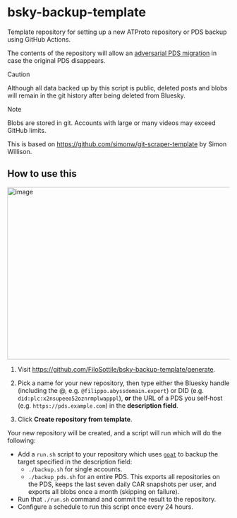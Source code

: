 # bsky-backup-template

Template repository for setting up a new ATProto repository or PDS backup using GitHub Actions.

The contents of the repository will allow an [adversarial PDS
migration](https://www.da.vidbuchanan.co.uk/blog/adversarial-pds-migration.html)
in case the original PDS disappears.

> [!CAUTION]
> Although all data backed up by this script is public, deleted posts and blobs
> will remain in the git history after being deleted from Bluesky.

> [!NOTE]
> Blobs are stored in git.
> Accounts with large or many videos may exceed GitHub limits.

This is based on https://github.com/simonw/git-scraper-template by Simon Willison.

## How to use this

<img width="754" height="390" alt="image" src="https://github.com/user-attachments/assets/f0f1a19c-d34d-49a6-bfe2-51ec49517c6f" />

1. Visit https://github.com/FiloSottile/bsky-backup-template/generate.

2. Pick a name for your new repository, then type either the Bluesky handle
   (including the @, e.g. `@filippo.abyssdomain.expert`) or DID (e.g.
   `did:plc:x2nsupeeo52oznrmplwapppl`), **or** the URL of a PDS you
   self‑host (e.g. `https://pds.example.com`) in the **description field**.

3. Click **Create repository from template**.

Your new repository will be created, and a script will run which will do the following:

- Add a `run.sh` script to your repository which uses
  [`goat`](https://pkg.go.dev/github.com/bluesky-social/indigo/cmd/goat) to
  backup the target specified in the description field:
  - `./backup.sh` for single accounts.
  - `./backup_pds.sh` for an entire PDS. This exports all repositories on
    the PDS, keeps the last seven daily CAR snapshots per user, and exports
    all blobs once a month (skipping on failure).
- Run that `./run.sh` command and commit the result to the repository.
- Configure a schedule to run this script once every 24 hours.
